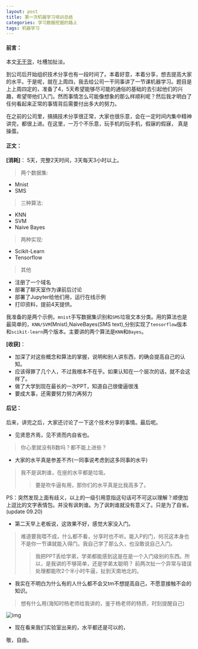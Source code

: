 ```yaml
---
layout: post
title: 第一次机器学习培训总结
categories: 学习数据挖掘的路上
tags: 机器学习 
---
```


#### 前言：

本文[无干货](../assets/ml_training.pptx)，吐槽加扯淡。

到公司后开始组织技术分享也有一段时间了。本着好意，本着分享，想去提高大家的水平。于是呢，就在上周四，我去给公司一干同事讲了一节课机器学习。题目是上上周四定的，准备了4，5天希望能够尽可能的通俗的基础的去引起他们的兴趣，希望带他们入门。然而事情怎么可能像想象的那么样顺利呢？然后我才明白了任何看起来正常的事情背后需要付出多大的努力。

在之前的公司里，搞搞技术分享很正常，大家也很乐意，会在一定时间内集中精神讲完，都很上进。在这里，一万个不乐意，玩手机的玩手机，假寐的假寐，
真是操蛋。


#### 正文：

**[消耗]**：
5天，完整2天时间，3天每天3小时以上。

> 两个数据集:

* Mnist 
* SMS  

> 三种算法:

* KNN
* SVM
* Naive Bayes

> 两种实现:

* Scikit-Learn
* Tensorflow

> 其他

* 注册了一个域名
* 部署了聊天室作为课前后讨论
* 部署了Jupyter给他们用，运行在线示例
* 打印资料，提前4天提供。


我准备的是两个示例，`mnist`手写数据集识别和`SMS`垃圾文本分类。用的算法也是最简单的，`KNN/SVM`(Mnist),NaiveBayes(SMS text),分别实现了`tensorflow`版本和`scikit-learn`两个版本。主要讲的两个算法是`KNN`和`Bayes`。


**[收获]**：
>
* 加深了对这些概念和算法的掌握，说明和别人讲东西，的确会提高自己的认知。
* 应该得罪了几个人，不过我根本不在乎。如果认知在一个层次的话，就不会这样了。
* 做了大学到现在最长的一次PPT，知道自己很傻逼很浅
* 要成大事，还需要努力努力再努力


#### 后记：

后来，讲完之后，大家还讨论了一下这个技术分享的事情。最后呢。

* 见贤思齐焉，见不贤而内自省也。
> 你心里就没有B数吗？都不能上进些？

* 大家的水平真是参差不齐(一同事说考虑到这多同事的水平)
> 我不是讽刺谁，在座的水平都是垃圾。
>>要是吹牛逼有用，那你们的水平真是比我高多了。

PS：突然发现上面有歧义，以上的一级引用意指这句话可不可这以理解？顺便加上逗比的文字表情包。并没有讽刺谁。为了讽刺谁就没有意义了。只是为了自省。(update 09.20)


* 第二天早上老板说，这效果不好，感觉大家没入门。
> 难道要我喂不成，什么都不看，分享时也不听。能入P的门，何况这本身也不是你一节课就能入得门。我自己学了那么久，也没敢说自己入门。
>> 我把PPT丢给学弟，学弟都能感到这是在是一个入门级别的东西。所以，是我讲的不够简单，还是学弟太聪明？
>> 前两次扯一个异常与错误处理都能吹2个半小时牛逼，扯到天南地北的。

* 我实在不明白为什么有的人什么都不会又tm不想提高自己，不愿意接触不会的知识。
> 想有什么用(海知时杨老师给我讲的，鉴于杨老师的特质，时刻提醒自己)

![img](../image/caodandefenxiang.png)

* 现在看来我们实验室出来的，水平都还是可以的，

敬，自由。
